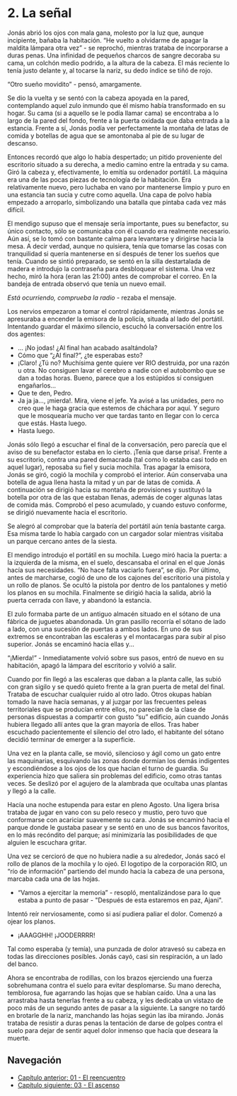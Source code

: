 # 2. La señal

Jonás abrió los ojos con mala gana, molesto por la luz que, aunque incipiente, bañaba la habitación. “He vuelto a olvidarme de  apagar la maldita lámpara otra vez” - se reprochó, mientras trataba de incorporarse a duras penas. Una infinidad de pequeños charcos de sangre decoraba su cama, un colchón medio podrido, a la altura de la cabeza. El más reciente lo tenía justo delante y, al tocarse la nariz, su dedo índice se tiñó de rojo.

“Otro sueño movidito” - pensó, amargamente.

Se dio la vuelta y se sentó con la cabeza apoyada en la pared, contemplando aquel zulo inmundo que él mismo había transformado en su hogar. Su cama (si a aquello se le podía llamar cama) se encontraba a lo largo de la pared del fondo, frente a la puerta oxidada que daba entrada a la estancia. Frente a sí, Jonás podía ver perfectamente la montaña de latas de comida y botellas de agua que se amontonaba al pie de su lugar de descanso.

Entonces recordó que algo lo había despertado; un pitido proveniente del escritorio situado a su derecha, a medio camino entre la entrada y su cama. Giró la cabeza y, efectivamente, lo emitía su ordenador portátil. La máquina era una de las pocas piezas de tecnología de la habitación. Era relativamente nuevo, pero luchaba en vano por mantenerse limpio y puro en una estancia tan sucia y cutre como aquella. Una capa de polvo había empezado a arroparlo, simbolizando una batalla que pintaba cada vez más difícil.

El mendigo supuso que el mensaje sería importante, pues su benefactor, su único contacto, sólo se comunicaba con él cuando era realmente necesario. Aún así, se lo tomó con bastante calma para levantarse y dirigirse hacia la mesa. A decir verdad, aunque no quisiera, tenía que tomarse las cosas con tranquilidad si quería mantenerse en sí después de tener los sueños que tenía. Cuando se sintió preparado, se sentó en la silla destartalada de madera e introdujo la contraseña para desbloquear el sistema. Una vez hecho, miró la hora (eran las 21:00) antes de comprobar el correo. En la bandeja de entrada observó que tenía un nuevo email.

*Está ocurriendo, comprueba la radio* - rezaba el mensaje. 

Los nervios empezaron a tomar el control rápidamente, mientras Jonás se apresuraba a encender la emisora de la policía, situada al lado del portátil. Intentando guardar el máximo silencio, escuchó la conversación entre los dos agentes:

- … ¡No jodas! ¿Al final han acabado asaltándola?
- Cómo que “¿Al final?”, ¿te esperabas esto?
- ¡Claro! ¿Tú no? Muchísima gente quiere ver RIO destruida, por una razón u otra. No consiguen lavar el cerebro a nadie con el autobombo que se dan a todas horas. Bueno, parece que a los estúpidos sí consiguen engañarlos...
- Que te den, Pedro.
- Ja ja ja..., ¡mierda!. Mira, viene el jefe. Ya avisé a las unidades, pero no creo que le haga gracia que estemos de cháchara por aquí. Y seguro que le mosquearía mucho ver que tardas tanto en llegar con lo cerca que estás. Hasta luego.
- Hasta luego.

Jonás sólo llegó a escuchar el final de la conversación, pero parecía que el aviso de su benefactor estaba en lo cierto. ¡Tenía que darse prisa!. Frente a su escritorio, contra una pared demacrada (tal como lo estaba casi todo en aquel lugar), reposaba su fiel y sucia mochila. Tras apagar la emisora, Jonás se giró, cogió la mochila y comprobó el interior. Aún conservaba una botella de agua llena hasta la mitad y un par de latas de comida. A continuación se dirigió hacia su montaña de provisiones y sustituyó la botella por otra de las que estaban llenas, además de coger algunas latas de comida más. Comprobó el peso acumulado, y cuando estuvo conforme, se dirigió nuevamente hacia el escritorio. 

Se alegró al comprobar que la batería del portátil aún tenía bastante carga. Esa misma tarde lo había cargado con un cargador solar mientras visitaba un parque cercano antes de la siesta.

El mendigo introdujo el portátil en su mochila. Luego miró hacia la puerta: a la izquierda de la misma, en el suelo, descansaba el orinal en el que Jonás hacía sus necesidades. “No hace falta vaciarlo fuera”, se dijo. Por último, antes de marcharse, cogió de uno de los cajones del escritorio una pistola y un rollo de planos. Se ocultó la pistola por dentro de los pantalones y metió los planos en su mochila. Finalmente se dirigió hacia la salida, abrió la puerta cerrada con llave, y abandonó la estancia.

El zulo formaba parte de un antiguo almacén situado en el sótano de una fábrica de juguetes abandonada. Un gran pasillo recorría el sótano de lado a lado, con una sucesión de puertas a ambos lados. En uno de sus extremos se encontraban las escaleras y el montacargas para subir al piso superior. Jonás se encaminó hacia ellas y... 

“¡Mierda!” - Inmediatamente volvió sobre sus pasos, entró de nuevo en su habitación, apagó la lámpara del escritorio y volvió a salir.

Cuando por fin llegó a las escaleras que daban a la planta calle, las subió con gran sigilo y se quedó quieto frente a la gran puerta de metal del final. Trataba de escuchar cualquier ruido al otro lado. Otros okupas habían tomado la nave hacía semanas, y al juzgar por las frecuentes peleas territoriales que se producían entre ellos, no parecían de la clase de personas dispuestas a compartir con gusto “su” edificio, aún cuando Jonás hubiera llegado allí antes que la gran mayoría de ellos. Tras haber escuchado pacientemente el silencio del otro lado, el habitante del sótano decidió terminar de emerger a la superficie. 

Una vez en la planta calle, se movió, silencioso y ágil como un gato entre las maquinarias, esquivando las zonas donde dormían los demás indigentes y escondiéndose a los ojos de los que hacían el turno de guardia. Su experiencia hizo que saliera sin problemas del edificio, como otras tantas veces. Se deslizó por el agujero de la alambrada que ocultaba unas plantas y llegó a la calle. 

Hacía una noche estupenda para estar en pleno Agosto. Una ligera brisa trataba de jugar en vano con su pelo reseco y mustio, pero tuvo que conformarse con acariciar suavemente su cara. Jonás se encaminó hacia el parque donde le gustaba pasear y se sentó en uno de sus bancos favoritos, en lo más recóndito del parque; así minimizaría las posibilidades de que alguien le escuchara gritar. 

Una vez se cercioró de que no hubiera nadie a su alrededor, Jonás sacó el rollo de planos de la mochila y lo ojeó. El logotipo de la corporación RIO, un “río de información” partiendo del mundo hacia la cabeza de una persona, marcaba cada una de las hojas.

- “Vamos a ejercitar la memoria” - resopló, mentalizándose para lo que estaba a punto de pasar - "Después de esta estaremos en paz, Ajani".

Intentó reír nerviosamente, como si así pudiera paliar el dolor. Comenzó a ojear los planos. 

- ¡AAAGGHH! ¡JOODERRRR!

Tal como esperaba (y temía), una punzada de dolor atravesó su cabeza en todas las direcciones posibles. Jonás cayó, casi sin respiración, a un lado del banco. 

Ahora se encontraba de rodillas, con los brazos ejerciendo una fuerza sobrehumana contra el suelo para evitar desplomarse. Su mano derecha, temblorosa, fue agarrando las hojas que se habían caído. Una a una las arrastraba hasta tenerlas frente a su cabeza, y les dedicaba un vistazo de poco más de un segundo antes de pasar a la siguiente. La sangre no tardó en brotarle de la nariz, manchando las hojas según las iba mirando. Jonás trataba de resistir a duras penas la tentación de darse de golpes contra el suelo para dejar de sentir aquel dolor inmenso que hacía que deseara la muerte.

## Navegación

- [Capítulo anterior: 01 - El reencuentro](c01_el-reencuentro.md)
- [Capítulo siguiente: 03 - El ascenso](c03_el-ascenso.md)

